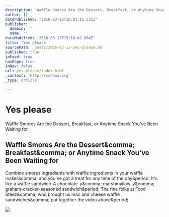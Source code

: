 ```yaml
---
description: 'Waffle Smores Are the Dessert, Breakfast, or Anytime Snack You&#39;ve Been Waiting for'
author: []
datePublished: '2016-03-12T16:01:15.531Z'
publisher:
  domain: ''
  name: ''
dateModified: '2016-03-12T15:10:42.864Z'
title: 'Yes please '
sourcePath: _posts/2016-03-12-yes-please.md
published: true
inFeed: true
hasPage: true
inNav: false
url: yes-please/index.html
_context: 'http://schema.org'
_type: Article

---
```

# Yes please 

Waffle Smores Are the Dessert, Breakfast, or Anytime Snack You've Been Waiting for

<article style=""><h1>Waffle Smores Are the Dessert&amp;comma; Breakfast&amp;comma; or Anytime Snack You've Been Waiting for</h1><p>Combine smores ingredients with waffle ingredients in your waffle maker&amp;comma; and you've got a treat for any time of the day&amp;period; It's like a waffle sandwich-A chocolate-y&amp;comma; marshmallow-y&amp;comma; graham-cracker-seasoned sandwich&amp;period; The fine folks at Food Steez&amp;comma; who brought us mac and cheese waffle sandwiches&amp;comma; put together the video above&amp;period;</p><img src="https://i.kinja-img.com/gawker-media/image/upload/s--9dF1-xcW--/c_fill,fl_progressive,g_north,h_358,q_80,w_636/gu475dylplog6rfke0u2.jpg" /></article>